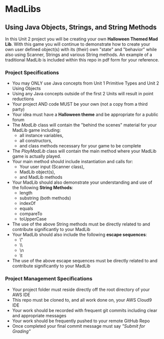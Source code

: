 # MadLibs
## Using Java Objects, Strings, and String Methods

In this Unit 2 project you will be creating your own **Halloween Themed Mad Lib**.
With this game you will continue to demonstrate how to create your own user defined object(s)
with its (their) own "state" and "behavior" while also using Scanner, Strings and various String methods.
An example of a traditional MadLib is included within this repo in pdf form for your reference.

### Project Specifications
  * You may ONLY use Java concepts from Unit 1 Primitive Types and Unit 2 Using Objects
  * Using any Java concepts outside of the first 2 Units will result in point reductions
  * Your project AND code MUST be your own (not a copy from a third party)
  * Your idea must have a **Halloween theme** and be appropriate for a public forum
  * The *MadLib* class will contain the "behind the scenes" material for your MadLib game including:
       * all instance variables,
       * all constructors,
       * and class methods necessary for your game to be complete
  * The *PlayMadLib* class will contain the main method where your MadLib game is actually played.
  * Your main method should include instantiation and calls for:
       * Your user input (Scanner class),
       * MadLib object(s),
       * and MadLib methods
  * Your MadLib should also demonstrate your understanding and use of the following **String Methods**:
       * length
       * substring (both methods)
       * indexOf
       * equals
       * compareTo
       * toUpperCase
  * The use of the above String methods must be directly related to and contribute significantly to your MadLib
  * Your MadLib should also include the following **escape sequences**:
       *  \\"
       *  \\\
       *  \n
       *  \t
  *  The use of the above escape sequences must be directly related to and contribute significantly to your MadLib




### Project Management Specifications
  * Your project folder must reside directly off the root directory of your AWS IDE
  * This repo must be cloned to, and all work done on, your AWS Cloud9 IDE  
  * Your work should be recorded with frequent git commits including clear and appropriate messages
  * Your work should be frequently pushed to your remote GitHub Repo
  * Once completed your final commit message must say *"Submit for Grading"*
